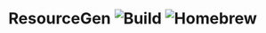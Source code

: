 # ResourceGen ![Build](https://github.com/theoriginalbit/ResourceGen/workflows/Build/badge.svg?branch=master) ![Homebrew](https://img.shields.io/homebrew/v/resourcegen)
